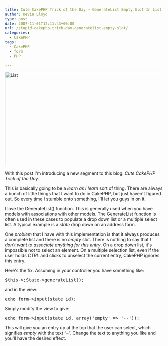 ```yaml
---
title: Cute CakePHP Trick of the Day – GenerateList Empty Slot In List
author: Kevin Lloyd
type: post
date: 2007-11-01T12:11:43+00:00
url: /stupid-cakephp-trick-day-generatelist-empty-slot/
categories:
  - CakePHP
tags:
  - CakePHP
  - form
  - PHP

---
```

<img src="/wp-content/uploads/list.jpg" alt="List" class="imageframe" height="302" width="550" />

With this post I'm introducing a new segment to this blog: _Cute CakePHP Trick of the Day._

This is basically going to be a _learn as I learn_ sort of thing. There are always a bunch of little things that I want to do in CakePHP, but just haven't figured out. So every time I stumble onto something, I'll let you guys in on it.

I love the GenerateList() function. This is generally used when you have models with associations with other models. The GenerateList function is often used in these cases to populate a drop down list or a multiple select list. A typical example is a _state_ drop down on an address form.

One _problem_ that I have with this implementation is that it always produces a complete list and there is no _empty_ slot. There is nothing to say that _I don't want to associate anything for this entry_. On a drop down list, it's impossible not to select an element. On a multiple selection list, even if the user holds _CTRL_ and clicks to unselect the current entry, CakePHP ignores this entry.

Here's the fix. Assuming in your controller you have something like:

<pre class="brush: php; title: ; notranslate" title="">$this-&gt;;State-&gt;generateList();</pre>

and in the view:

<pre class="brush: php; title: ; notranslate" title="">echo form-&gt;input(state_id);</pre>

Simply modify the view to give:

<pre class="brush: php; title: ; notranslate" title="">echo form-&gt;input(state_id, array('empty' =&gt; '--'));</pre>

This will give you an entry up at the top that the user can select, which signifies _empty_ with the text &#8220;&#8211;&#8220;. Change the text to anything you like and you'll have the desired effect.
